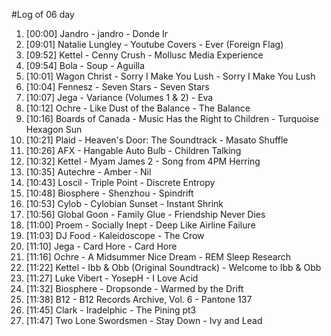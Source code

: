 #Log of 06 day

1. [00:00] Jandro - jandro - Donde Ir
1. [09:01] Natalie Lungley - Youtube Covers - Ever (Foreign Flag)
1. [09:52] Kettel - Cenny Crush - Mollusc Media Experience
1. [09:54] Bola - Soup - Aguilla
1. [10:01] Wagon Christ - Sorry I Make You Lush - Sorry I Make You Lush
1. [10:04] Fennesz - Seven Stars - Seven Stars
1. [10:07] Jega - Variance (Volumes 1 & 2) - Eva
1. [10:12] Ochre - Like Dust of the Balance - The Balance
1. [10:16] Boards of Canada - Music Has the Right to Children - Turquoise Hexagon Sun
1. [10:21] Plaid - Heaven's Door: The Soundtrack - Masato Shuffle
1. [10:26] AFX - Hangable Auto Bulb - Children Talking
1. [10:32] Kettel - Myam James 2 - Song from 4PM Herring
1. [10:35] Autechre - Amber - Nil
1. [10:43] Loscil - Triple Point - Discrete Entropy
1. [10:48] Biosphere - Shenzhou - Spindrift
1. [10:53] Cylob - Cylobian Sunset - Instant Shrink
1. [10:56] Global Goon - Family Glue - Friendship Never Dies
1. [11:00] Proem - Socially Inept - Deep Like Airline Failure
1. [11:03] DJ Food - Kaleidoscope - The Crow
1. [11:10] Jega - Card Hore - Card Hore
1. [11:16] Ochre - A Midsummer Nice Dream - REM Sleep Research
1. [11:22] Kettel - Ibb & Obb (Original Soundtrack) - Welcome to Ibb & Obb
1. [11:27] Luke Vibert - YosepH - I Love Acid
1. [11:32] Biosphere - Dropsonde - Warmed by the Drift
1. [11:38] B12 - B12 Records Archive, Vol. 6 - Pantone 137
1. [11:45] Clark - Iradelphic - The Pining pt3
1. [11:47] Two Lone Swordsmen - Stay Down - Ivy and Lead
